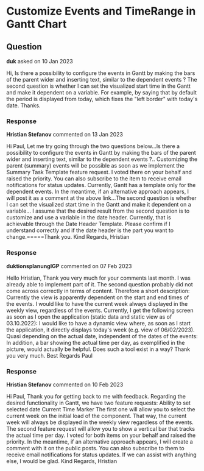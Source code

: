 # Customize Events and TimeRange in Gantt Chart

## Question

**duk** asked on 10 Jan 2023

Hi, Is there a possibility to configure the events in Gantt by making the bars of the parent wider and inserting text, similar to the dependent events ? The second question is whether I can set the visualized start time in the Gantt and make it dependent on a variable. For example, by saying that by default the period is displayed from today, which fixes the "left border" with today's date. Thanks.

### Response

**Hristian Stefanov** commented on 13 Jan 2023

Hi Paul, Let me try going through the two questions below...Is there a possibility to configure the events in Gantt by making the bars of the parent wider and inserting text, similar to the dependent events ?.. Customizing the parent (summary) events will be possible as soon as we implement the Summary Task Template feature request. I voted there on your behalf and raised the priority. You can also subscribe to the item to receive email notifications for status updates. Currently, Gantt has a template only for the dependent events. In the meantime, if an alternative approach appears, I will post it as a comment at the above link...The second question is whether I can set the visualized start time in the Gantt and make it dependent on a variable... I assume that the desired result from the second question is to customize and use a variable in the date header. Currently, that is achievable through the Date Header Template. Please confirm if I understand correctly and if the date header is the part you want to change.=====Thank you. Kind Regards, Hristian

### Response

**duktionsplanungIGP** commented on 07 Feb 2023

Hello Hristian, Thank you very much for your comments last month. I was already able to implement part of it. The second question probably did not come across correctly in terms of content. Therefore a short description: Currently the view is apparently dependent on the start and end times of the events. I would like to have the current week always displayed in the weekly view, regardless of the events. Currently, I get the following screen as soon as I open the application (static data and static view as of 03.10.2022): I would like to have a dynamic view where, as soon as I start the application, it directly displays today's week (e.g. view of 06/02/2023). Quasi depending on the actual date, independent of the dates of the events: In addition, a bar showing the actual time per day, as exemplified in the picture, would actually be helpful. Does such a tool exist in a way? Thank you very much. Best Regards Paul

### Response

**Hristian Stefanov** commented on 10 Feb 2023

Hi Paul, Thank you for getting back to me with feedback. Regarding the desired functionality in Gantt, we have two feature requests: Ability to set selected date Current Time Marker The first one will allow you to select the current week on the initial load of the component. That way, the current week will always be displayed in the weekly view regardless of the events. The second feature request will allow you to show a vertical bar that tracks the actual time per day. I voted for both items on your behalf and raised the priority. In the meantime, if an alternative approach appears, I will create a comment with it on the public posts. You can also subscribe to them to receive email notifications for status updates. If we can assist with anything else, I would be glad. Kind Regards, Hristian
